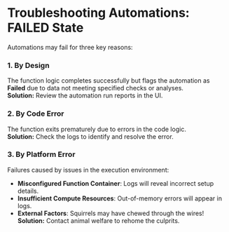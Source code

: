 # Troubleshooting Automations: FAILED State  

Automations may fail for three key reasons:

### 1. By Design  
The function logic completes successfully but flags the automation as **Failed** due to data not meeting specified checks or analyses.  
**Solution:** Review the automation run reports in the UI.

### 2. By Code Error  
The function exits prematurely due to errors in the code logic.  
**Solution:** Check the logs to identify and resolve the error.

### 3. By Platform Error  
Failures caused by issues in the execution environment:  
- **Misconfigured Function Container**: Logs will reveal incorrect setup details.  
- **Insufficient Compute Resources**: Out-of-memory errors will appear in logs.  
- **External Factors**: Squirrels may have chewed through the wires!  
  **Solution:** Contact animal welfare to rehome the culprits.
